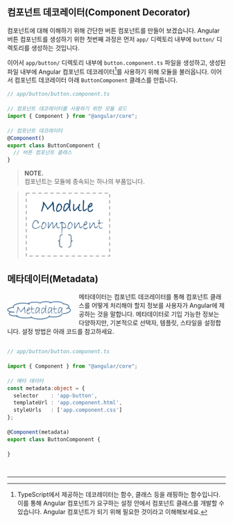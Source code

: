 ## 컴포넌트 데코레이터(Component Decorator)

컴포넌트에 대해 이해하기 위해 간단한 버튼 컴포넌트를 만들어 보겠습니다. Angular 버튼 컴포넌트를 생성하기 위한 첫번째 과정은 먼저 `app/` 디렉토리 내부에 `button/` 디렉토리를 생성하는 것입니다.

이어서 `app/button/` 디렉토리 내부에 `button.component.ts` 파일을 생성하고, 생성된 파일 내부에 Angular 컴포넌트 데코레이터[^1]를 사용하기 위해 모듈을 불러옵니다. 이어서 컴포넌트 데코레이터 아래 `ButtonComponent` 클래스를 만듭니다.

```ts
// app/button/button.component.ts

// 컴포넌트 데코레이터를 사용하기 위한 모듈 로드
import { Component } from "@angular/core";

// 컴포넌트 데코레이터
@Component()
export class ButtonComponent {
  // 버튼 컴포넌트 클래스
}
```

> **NOTE.**<br>
> 컴포넌트는 모듈에 종속되는 하나의 부품입니다.

> <img src="assets/module-component.png" alt width="200">

## 메타데이터(Metadata)

<img src="assets/metadata.png" alt width="150" style="float: left; margin: 20px 15px 10px 0;"> 메타데이터는 컴포넌트 데코레이터를 통해 컴포넌트 클래스를 어떻게 처리해야 할지 정보를 사용자가 Angular에 제공하는 것을 말합니다. 메타데이터로 기입 가능한 정보는 다양하지만, 기본적으로 선택자, 템플릿, 스타일을 설정합니다. 설정 방법은 아래 코드를 참고하세요.

<div style="clear: both"></div>

```ts
// app/button/button.component.ts

import { Component } from "@angular/core";

// 메타 데이터
const metadata:object = {
  selector    : 'app-button',
  templateUrl : 'app.component.html',
  styleUrls   : ['app.component.css']
};

@Component(metadata)
export class ButtonComponent {

}
```



<br>

---

[^1]: TypeScript에서 제공하는 데코레이터는 함수, 클래스 등을 래핑하는 함수입니다. 이를 통해 Angular 컴포넌트가 요구하는 설정 안에서 컴포넌트 클래스를 개발할 수 있습니다. Angular 컴포넌트가 되기 위해 필요한 것이라고 이해해보세요.